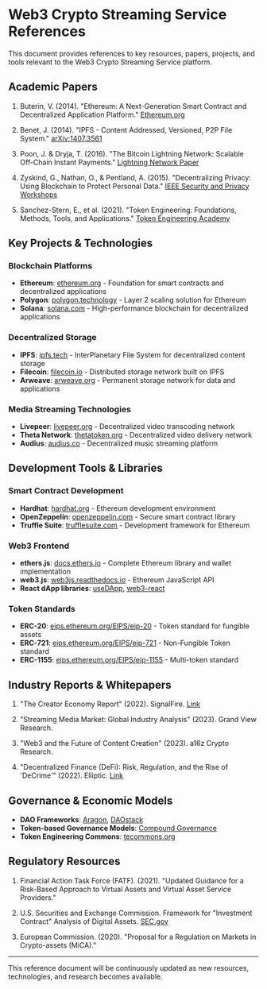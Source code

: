 # Web3 Crypto Streaming Service References

This document provides references to key resources, papers, projects, and tools relevant to the Web3 Crypto Streaming Service platform.

## Academic Papers

1. Buterin, V. (2014). "Ethereum: A Next-Generation Smart Contract and Decentralized Application Platform." [Ethereum.org](https://ethereum.org/en/whitepaper/)

2. Benet, J. (2014). "IPFS - Content Addressed, Versioned, P2P File System." [arXiv:1407.3561](https://arxiv.org/abs/1407.3561)

3. Poon, J. & Dryja, T. (2016). "The Bitcoin Lightning Network: Scalable Off-Chain Instant Payments." [Lightning Network Paper](https://lightning.network/lightning-network-paper.pdf)

4. Zyskind, G., Nathan, O., & Pentland, A. (2015). "Decentralizing Privacy: Using Blockchain to Protect Personal Data." [IEEE Security and Privacy Workshops](https://ieeexplore.ieee.org/document/7163223)

5. Sanchez-Stern, E., et al. (2021). "Token Engineering: Foundations, Methods, Tools, and Applications." [Token Engineering Academy](https://tokenengineeringcommunity.github.io/website/)

## Key Projects & Technologies

### Blockchain Platforms

- **Ethereum**: [ethereum.org](https://ethereum.org) - Foundation for smart contracts and decentralized applications
- **Polygon**: [polygon.technology](https://polygon.technology) - Layer 2 scaling solution for Ethereum
- **Solana**: [solana.com](https://solana.com) - High-performance blockchain for decentralized applications

### Decentralized Storage

- **IPFS**: [ipfs.tech](https://ipfs.tech) - InterPlanetary File System for decentralized content storage
- **Filecoin**: [filecoin.io](https://filecoin.io) - Distributed storage network built on IPFS
- **Arweave**: [arweave.org](https://arweave.org) - Permanent storage network for data and applications

### Media Streaming Technologies

- **Livepeer**: [livepeer.org](https://livepeer.org) - Decentralized video transcoding network
- **Theta Network**: [thetatoken.org](https://www.thetatoken.org) - Decentralized video delivery network
- **Audius**: [audius.co](https://audius.co) - Decentralized music streaming platform

## Development Tools & Libraries

### Smart Contract Development

- **Hardhat**: [hardhat.org](https://hardhat.org) - Ethereum development environment
- **OpenZeppelin**: [openzeppelin.com](https://openzeppelin.com) - Secure smart contract library
- **Truffle Suite**: [trufflesuite.com](https://trufflesuite.com) - Development framework for Ethereum

### Web3 Frontend

- **ethers.js**: [docs.ethers.io](https://docs.ethers.io) - Complete Ethereum library and wallet implementation
- **web3.js**: [web3js.readthedocs.io](https://web3js.readthedocs.io) - Ethereum JavaScript API
- **React dApp libraries**: [useDApp](https://usedapp.io), [web3-react](https://github.com/Uniswap/web3-react)

### Token Standards

- **ERC-20**: [eips.ethereum.org/EIPS/eip-20](https://eips.ethereum.org/EIPS/eip-20) - Token standard for fungible assets
- **ERC-721**: [eips.ethereum.org/EIPS/eip-721](https://eips.ethereum.org/EIPS/eip-721) - Non-Fungible Token standard
- **ERC-1155**: [eips.ethereum.org/EIPS/eip-1155](https://eips.ethereum.org/EIPS/eip-1155) - Multi-token standard

## Industry Reports & Whitepapers

1. "The Creator Economy Report" (2022). SignalFire. [Link](https://signalfire.com/blog/creator-economy/)

2. "Streaming Media Market: Global Industry Analysis" (2023). Grand View Research.

3. "Web3 and the Future of Content Creation" (2023). a16z Crypto Research.

4. "Decentralized Finance (DeFi): Risk, Regulation, and the Rise of 'DeCrime'" (2022). Elliptic. [Link](https://www.elliptic.co/resources/defi-risk-regulation-and-the-rise-of-decrime)

## Governance & Economic Models

- **DAO Frameworks**: [Aragon](https://aragon.org), [DAOstack](https://daostack.io)
- **Token-based Governance Models**: [Compound Governance](https://compound.finance/governance)
- **Token Engineering Commons**: [tecommons.org](https://tecommons.org)

## Regulatory Resources

1. Financial Action Task Force (FATF). (2021). "Updated Guidance for a Risk-Based Approach to Virtual Assets and Virtual Asset Service Providers."

2. U.S. Securities and Exchange Commission. Framework for "Investment Contract" Analysis of Digital Assets. [SEC.gov](https://www.sec.gov/corpfin/framework-investment-contract-analysis-digital-assets)

3. European Commission. (2020). "Proposal for a Regulation on Markets in Crypto-assets (MiCA)."

- --

This reference document will be continuously updated as new resources, technologies, and research becomes available.

